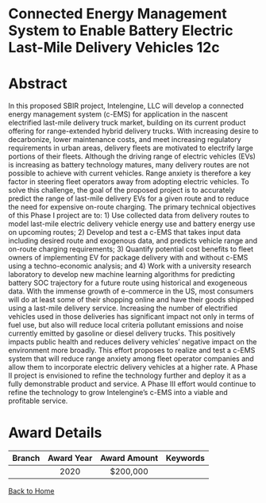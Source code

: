 
Connected Energy Management System to Enable Battery Electric Last-Mile Delivery Vehicles 12c
=============================================================================================

# Abstract


In this proposed SBIR project, Intelengine, LLC will develop a connected energy management system (c-EMS) for application in the nascent electrified last-mile delivery truck market, building on its current product offering for range-extended hybrid delivery trucks. With increasing desire to decarbonize, lower maintenance costs, and meet increasing regulatory requirements in urban areas, delivery fleets are motivated to electrify large portions of their fleets. Although the driving range of electric vehicles (EVs) is increasing as battery technology matures, many delivery routes are not possible to achieve with current vehicles. Range anxiety is therefore a key factor in steering fleet operators away from adopting electric vehicles. To solve this challenge, the goal of the proposed project is to accurately predict the range of last-mile delivery EVs for a given route and to reduce the need for expensive on-route charging. The primary technical objectives of this Phase I project are to: 1) Use collected data from delivery routes to model last-mile electric delivery vehicle energy use and battery energy use on upcoming routes; 2) Develop and test a c-EMS that takes input data including desired route and exogenous data, and predicts vehicle range and on-route charging requirements; 3) Quantify potential cost benefits to fleet owners of implementing EV for package delivery with and without c-EMS using a techno-economic analysis; and 4) Work with a university research laboratory to develop new machine learning algorithms for predicting battery SOC trajectory for a future route using historical and exogeneous data. With the immense growth of e-commerce in the US, most consumers will do at least some of their shopping online and have their goods shipped using a last-mile delivery service. Increasing the number of electrified vehicles used in those deliveries has significant impact not only in terms of fuel use, but also will reduce local criteria pollutant emissions and noise currently emitted by gasoline or diesel delivery trucks. This positively impacts public health and reduces delivery vehicles’ negative impact on the environment more broadly. This effort proposes to realize and test a c-EMS system that will reduce range anxiety among fleet operator companies and allow them to incorporate electric delivery vehicles at a higher rate. A Phase II project is envisioned to refine the technology further and deploy it as a fully demonstrable product and service. A Phase III effort would continue to refine the technology to grow Intelengine’s c-EMS into a viable and profitable service.  

# Award Details

|Branch|Award Year|Award Amount|Keywords|
| :---: | :---: | :---: | :---: |
||2020|$200,000||
  
  


[Back to Home](https://github.com/chrischow/dod_sbir_awards/JT/#33)